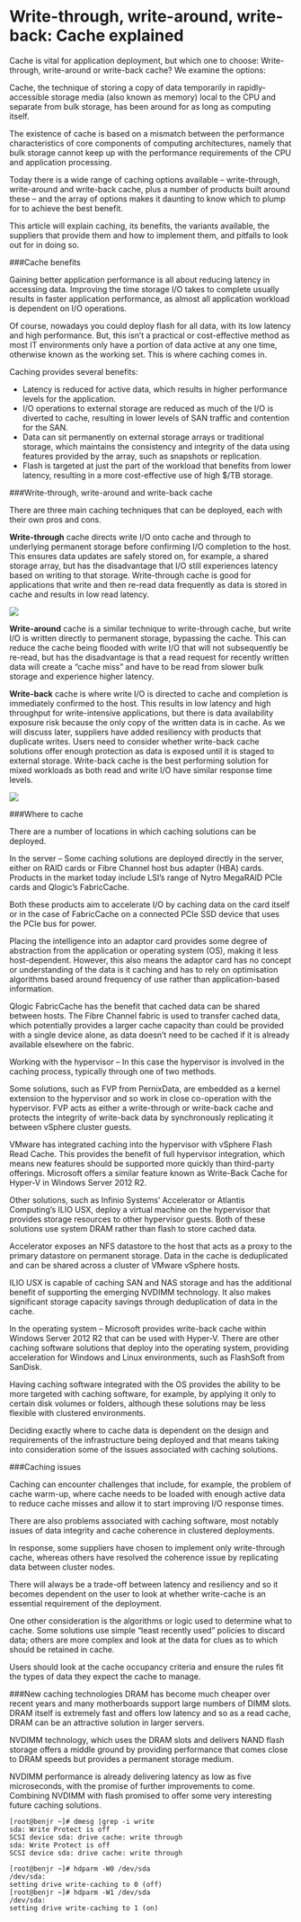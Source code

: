 # Write-through, write-around, write-back: Cache explained

Cache is vital for application deployment, but which one to choose: Write-through, write-around or write-back cache? We examine the options:

Cache, the technique of storing a copy of data temporarily in rapidly-accessible storage media (also known as memory) local to the CPU and separate from bulk storage, has been around for as long as computing itself.

The existence of cache is based on a mismatch between the performance characteristics of core components of computing architectures, namely that bulk storage cannot keep up with the performance requirements of the CPU and application processing.

Today there is a wide range of caching options available – write-through, write-around and write-back cache, plus a number of products built around these – and the array of options makes it daunting to know which to plump for to achieve the best benefit.

This article will explain caching, its benefits, the variants available, the suppliers that provide them and how to implement them, and pitfalls to look out for in doing so.

###Cache benefits

Gaining better application performance is all about reducing latency in accessing data. Improving the time storage I/O takes to complete usually results in faster application performance, as almost all application workload is dependent on I/O operations.

Of course, nowadays you could deploy flash for all data, with its low latency and high performance. But, this isn’t a practical or cost-effective method as most IT environments only have a portion of data active at any one time, otherwise known as the working set. This is where caching comes in.

Caching provides several benefits:

* Latency is reduced for active data, which results in higher performance levels for the application.
* I/O operations to external storage are reduced as much of the I/O is diverted to cache, resulting in lower levels of SAN traffic and contention for the SAN.
* Data can sit permanently on external storage arrays or traditional storage, which maintains the consistency and integrity of the data using features provided by the array, such as snapshots or replication.
* Flash is targeted at just the part of the workload that benefits from lower latency, resulting in a more cost-effective use of high $/TB storage.

###Write-through, write-around and write-back cache

There are three main caching techniques that can be deployed, each with their own pros and cons.

**Write-through** cache directs write I/O onto cache and through to underlying permanent storage before confirming I/O completion to the host. This ensures data updates are safely stored on, for example, a shared storage array, but has the disadvantage that I/O still experiences latency based on writing to that storage. Write-through cache is good for applications that write and then re-read data frequently as data is stored in cache and results in low read latency.

![](445px-Write_through_with_no-write_allocation.png)

**Write-around** cache is a similar technique to write-through cache, but write I/O is written directly to permanent storage, bypassing the cache. This can reduce the cache being flooded with write I/O that will not subsequently be re-read, but has the disadvantage is that a read request for recently written data will create a “cache miss” and have to be read from slower bulk storage and experience higher latency.

**Write-back** cache is where write I/O is directed to cache and completion is immediately confirmed to the host. This results in low latency and high throughput for write-intensive applications, but there is data availability exposure risk because the only copy of the written data is in cache. As we will discuss later, suppliers have added resiliency with products that duplicate writes. Users need to consider whether write-back cache solutions offer enough protection as data is exposed until it is staged to external storage. Write-back cache is the best performing solution for mixed workloads as both read and write I/O have similar response time levels.

![](468px-Write_back_with_write_allocation.png)

###Where to cache

There are a number of locations in which caching solutions can be deployed.

In the server – Some caching solutions are deployed directly in the server, either on RAID cards or Fibre Channel host bus adapter (HBA) cards. Products in the market today include LSI’s range of Nytro MegaRAID PCIe cards and Qlogic’s FabricCache.

Both these products aim to accelerate I/O by caching data on the card itself or in the case of FabricCache on a connected PCIe SSD device that uses the PCIe bus for power.

Placing the intelligence into an adaptor card provides some degree of abstraction from the application or operating system (OS), making it less host-dependent. However, this also means the adaptor card has no concept or understanding of the data is it caching and has to rely on optimisation algorithms based around frequency of use rather than application-based information.

Qlogic FabricCache has the benefit that cached data can be shared between hosts. The Fibre Channel fabric is used to transfer cached data, which potentially provides a larger cache capacity than could be provided with a single device alone, as data doesn’t need to be cached if it is already available elsewhere on the fabric.

Working with the hypervisor – In this case the hypervisor is involved in the caching process, typically through one of two methods.

Some solutions, such as FVP from PernixData, are embedded as a kernel extension to the hypervisor and so work in close co-operation with the hypervisor. FVP acts as either a write-through or write-back cache and protects the integrity of write-back data by synchronously replicating it between vSphere cluster guests.

VMware has integrated caching into the hypervisor with vSphere Flash Read Cache. This provides the benefit of full hypervisor integration, which means new features should be supported more quickly than third-party offerings. Microsoft offers a similar feature known as Write-Back Cache for Hyper-V in Windows Server 2012 R2.

Other solutions, such as Infinio Systems’ Accelerator or Atlantis Computing’s ILIO USX, deploy a virtual machine on the hypervisor that provides storage resources to other hypervisor guests. Both of these solutions use system DRAM rather than flash to store cached data.

Accelerator exposes an NFS datastore to the host that acts as a proxy to the primary datastore on permanent storage. Data in the cache is deduplicated and can be shared across a cluster of VMware vSphere hosts.

ILIO USX is capable of caching SAN and NAS storage and has the additional benefit of supporting the emerging NVDIMM technology. It also makes significant storage capacity savings through deduplication of data in the cache.

In the operating system – Microsoft provides write-back cache within Windows Server 2012 R2 that can be used with Hyper-V. There are other caching software solutions that deploy into the operating system, providing acceleration for Windows and Linux environments, such as FlashSoft from SanDisk.

Having caching software integrated with the OS provides the ability to be more targeted with caching software, for example, by applying it only to certain disk volumes or folders, although these solutions may be less flexible with clustered environments.

Deciding exactly where to cache data is dependent on the design and requirements of the infrastructure being deployed and that means taking into consideration some of the issues associated with caching solutions.

###Caching issues

Caching can encounter challenges that include, for example, the problem of cache warm-up, where cache needs to be loaded with enough active data to reduce cache misses and allow it to start improving I/O response times.

There are also problems associated with caching software, most notably issues of data integrity and cache coherence in clustered deployments.

In response, some suppliers have chosen to implement only write-through cache, whereas others have resolved the coherence issue by replicating data between cluster nodes.

There will always be a trade-off between latency and resiliency and so it becomes dependent on the user to look at whether write-cache is an essential requirement of the deployment.

One other consideration is the algorithms or logic used to determine what to cache. Some solutions use simple “least recently used” policies to discard data; others are more complex and look at the data for clues as to which should be retained in cache.

Users should look at the cache occupancy criteria and ensure the rules fit the types of data they expect the cache to manage.

###New caching technologies
DRAM has become much cheaper over recent years and many motherboards support large numbers of DIMM slots. DRAM itself is extremely fast and offers low latency and so as a read cache, DRAM can be an attractive solution in larger servers.

NVDIMM technology, which uses the DRAM slots and delivers NAND flash storage offers a middle ground by providing performance that comes close to DRAM speeds but provides a permanent storage medium.

NVDIMM performance is already delivering latency as low as five microseconds, with the promise of further improvements to come. Combining NVDIMM with flash promised to offer some very interesting future caching solutions.

```
[root@benjr ~]# dmesg |grep -i write
sda: Write Protect is off
SCSI device sda: drive cache: write through
sda: Write Protect is off
SCSI device sda: drive cache: write through
```

```
[root@benjr ~]# hdparm -W0 /dev/sda
/dev/sda:
setting drive write-caching to 0 (off)
[root@benjr ~]# hdparm -W1 /dev/sda
/dev/sda:
setting drive write-caching to 1 (on)
```